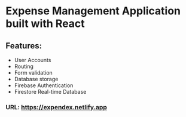 # Expense Management Application built with React

## Features:

- User Accounts
- Routing
- Form validation
- Database storage
- Firebase Authentication
- Firestore Real-time Database

### URL: https://expendex.netlify.app
